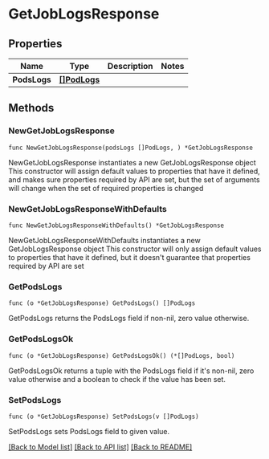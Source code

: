 # GetJobLogsResponse

## Properties

Name | Type | Description | Notes
------------ | ------------- | ------------- | -------------
**PodsLogs** | [**[]PodLogs**](PodLogs.md) |  | 

## Methods

### NewGetJobLogsResponse

`func NewGetJobLogsResponse(podsLogs []PodLogs, ) *GetJobLogsResponse`

NewGetJobLogsResponse instantiates a new GetJobLogsResponse object
This constructor will assign default values to properties that have it defined,
and makes sure properties required by API are set, but the set of arguments
will change when the set of required properties is changed

### NewGetJobLogsResponseWithDefaults

`func NewGetJobLogsResponseWithDefaults() *GetJobLogsResponse`

NewGetJobLogsResponseWithDefaults instantiates a new GetJobLogsResponse object
This constructor will only assign default values to properties that have it defined,
but it doesn't guarantee that properties required by API are set

### GetPodsLogs

`func (o *GetJobLogsResponse) GetPodsLogs() []PodLogs`

GetPodsLogs returns the PodsLogs field if non-nil, zero value otherwise.

### GetPodsLogsOk

`func (o *GetJobLogsResponse) GetPodsLogsOk() (*[]PodLogs, bool)`

GetPodsLogsOk returns a tuple with the PodsLogs field if it's non-nil, zero value otherwise
and a boolean to check if the value has been set.

### SetPodsLogs

`func (o *GetJobLogsResponse) SetPodsLogs(v []PodLogs)`

SetPodsLogs sets PodsLogs field to given value.



[[Back to Model list]](../README.md#documentation-for-models) [[Back to API list]](../README.md#documentation-for-api-endpoints) [[Back to README]](../README.md)


